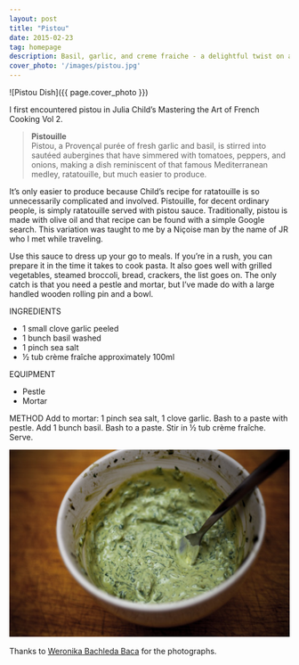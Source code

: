 ```yaml
---
layout: post
title: "Pistou"
date: 2015-02-23
tag: homepage
description: Basil, garlic, and creme fraiche - a delightful twist on a traditional French sauce.
cover_photo: '/images/pistou.jpg'
---
```

![Pistou Dish]({{ page.cover_photo }})

I first encountered pistou in Julia Child’s Mastering the Art of French Cooking Vol 2.

> **Pistouille**  
> Pistou, a Provençal purée of fresh garlic and basil, is stirred into sautéed aubergines that have simmered with tomatoes, peppers, and onions, making a dish reminiscent of that famous Mediterranean medley, ratatouille, but much easier to produce.

It’s only easier to produce because Child’s recipe for ratatouille is so unnecessarily complicated and involved. Pistouille, for decent ordinary people, is simply ratatouille served with pistou sauce. Traditionally, pistou is made with olive oil and that recipe can be found with a simple Google search. This variation was taught to me by a Niçoise man by the name of JR who I met while traveling.

Use this sauce to dress up your go to meals. If you’re in a rush, you can prepare it in the time it takes to cook pasta. It also goes well with grilled vegetables, steamed broccoli, bread, crackers, the list goes on. The only catch is that you need a pestle and mortar, but I’ve made do with a large handled wooden rolling pin and a bowl.

INGREDIENTS
*   1 small clove garlic <span class="ExtraInfo">peeled</span>
*   1 bunch basil <span class="ExtraInfo">washed</span>
*   1 pinch sea salt
*   ½ tub crème fraîche <span class="ExtraInfo">approximately 100ml</span>

EQUIPMENT
*   Pestle
*   Mortar

METHOD
Add to mortar: 1 pinch sea salt, 1 clove garlic. Bash to a paste with pestle. Add 1 bunch basil. Bash to a paste. Stir in ½ tub crème fraîche. Serve.

![Pistou Sauce](/images/pistou-sauce.jpg)

Thanks to [Weronika Bachleda Baca](http://ortarphotography.tumblr.com/) for the photographs.
